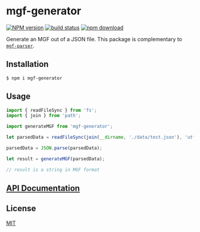 # mgf-generator

[![NPM version][npm-image]][npm-url]
[![build status][ci-image]][ci-url]
[![npm download][download-image]][download-url]

Generate an MGF out of a JSON file. This package is complementary to [`mgf-parser`](https://github.com/cheminfo/mgf-parser).

## Installation

`$ npm i mgf-generator`

## Usage

```js
import { readFileSync } from 'fs';
import { join } from 'path';

import generateMGF from 'mgf-generator';

let parsedData = readFileSync(join(__dirname, './data/test.json'), 'utf8');

parsedData = JSON.parse(parsedData);

let result = generateMGF(parsedData);

// result is a string in MGF format
```

## [API Documentation](https://cheminfo.github.io/mgf-generator/)

## License

[MIT](./LICENSE)

[npm-image]: https://img.shields.io/npm/v/mgf-generator.svg
[npm-url]: https://www.npmjs.com/package/mgf-generator
[ci-image]: https://github.com/cheminfo/mgf-generator/workflows/Node.js%20CI/badge.svg?branch=master
[ci-url]: https://github.com/cheminfo/mgf-generator/actions?query=workflow%3A%22Node.js+CI%22
[download-image]: https://img.shields.io/npm/dm/mgf-generator.svg
[download-url]: https://www.npmjs.com/package/mgf-generator
